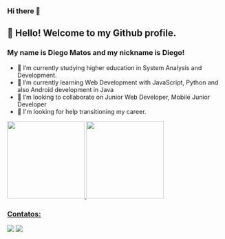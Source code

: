 ### Hi there 👋


## 👋 Hello! Welcome to my Github profile.
### My name is Diego Matos and my nickname is Diego!



- 🔭 I’m currently studying higher education in System Analysis and Development.
- 🌱 I’m currently learning Web Development with JavaScript, Python and also Android development in Java
- 👯 I’m looking to collaborate on Junior Web Developer, Mobile Junior Developer
- 🤔 I'm looking for help transitioning my career.


<div>
<a href="https://github.com/seu-usuário-aqui">
<img height="180em" src="https://github-readme-stats.vercel.app/api/top-langs/?username=dypadias&layout=compact&langs_count=7&theme=dracula"/>
<img height="180em" src="https://github-readme-stats.vercel.app/api?username=dypadias&show_icons=true&theme=dracula&include_all_commits=true&count_private=true"/>
</div>


  
### Contatos:

<div>
<a href = "mailto:dpadias24@gmail.com"><img src="https://img.shields.io/badge/Gmail-D14836?style=for-the-badge&logo=gmail&logoColor=white" target="_blank"></a>
<a href="https://www.linkedin.com/in/in/diego-de-matos-ab152518a/" target="_blank"><img src="https://img.shields.io/badge/-LinkedIn-%230077B5?style=for-the-badge&logo=linkedin&logoColor=white" target="_blank"></a>   
</div>



